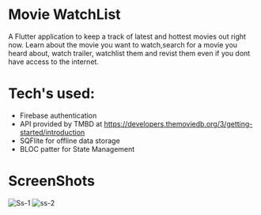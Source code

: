 # Movie WatchList

A Flutter application to keep a track of latest and hottest movies out right now.
Learn about the movie you want to watch,search for a movie you heard about,
watch trailer, watchlist them and revist them even if you dont have access to the internet.

# Tech's used:
* Firebase authentication
* API provided by TMBD at https://developers.themoviedb.org/3/getting-started/introduction
* SQFlite for offline data storage 
* BLOC patter for State Management

# ScreenShots
![Ss-1](https://user-images.githubusercontent.com/57345214/126890985-cfa9b6a0-b961-496d-87be-a19e3713885f.jpg)
![ss-2](https://user-images.githubusercontent.com/57345214/126890990-7d1f11ec-1299-47cc-8f6f-c56fb9422b12.jpg)



